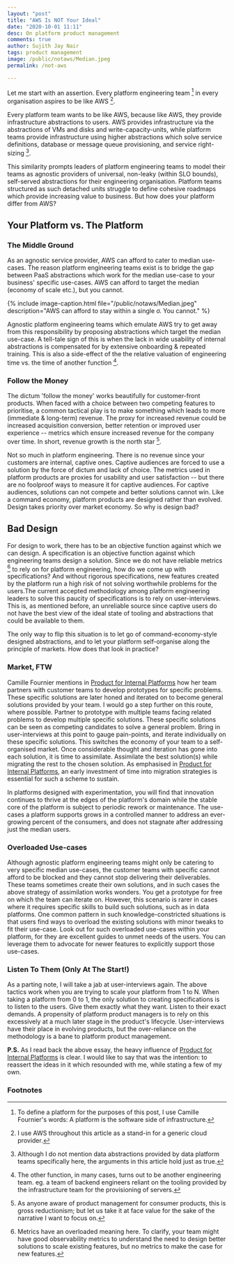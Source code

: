 ```yaml
---
layout: "post"
title: "AWS Is NOT Your Ideal"
date: "2020-10-01 11:11"
desc: On platform product management
comments: true
author: Sujith Jay Nair
tags: product management
image: /public/notaws/Median.jpeg
permalink: /not-aws

---
```

Let me start with an assertion. Every platform engineering team [^1] in every organisation aspires to be like AWS [^2].

Every platform team wants to be like AWS, because like AWS, they provide infrastructure abstractions to users. AWS provides infrastructure via the abstractions of VMs and disks and write-capacity-units, while platform teams provide infrastructure using higher abstractions which solve service definitions, database or message queue provisioning, and service right-sizing [^3].


This similarity prompts leaders of platform engineering teams to model their teams as agnostic providers of universal, non-leaky (within SLO bounds), self-served abstractions for their engineering organisation. Platform teams structured as such detached units struggle to define cohesive roadmaps which provide increasing value to business. But how does your platform differ from AWS?

## Your Platform vs. The Platform

### The Middle Ground
As an agnostic service provider, AWS can afford to cater to median use-cases. The reason platform engineering teams exist is to bridge the gap between PaaS abstractions which work for the median use-case to your business' specific use-cases. AWS can afford to target the median (economy of scale etc.), but you cannot.

{% include image-caption.html file="/public/notaws/Median.jpeg" description="AWS can afford to stay within a single σ. You cannot." %}

Agnostic platform engineering teams which emulate AWS try to get away from this responsibility by proposing abstractions which target the median use-case. A tell-tale sign of this is when the lack in wide usability of internal abstractions is compensated for by extensive onboarding & repeated training. This is also a side-effect of the the relative valuation of engineering time vs. the time of another function [^4].

### Follow the Money
The dictum 'follow the money' works beautifully for customer-front products. When faced with a choice between two competing features to prioritise, a common tactical play is to make something which leads to more (immediate & long-term) revenue. The proxy for increased revenue could be increased acquisition conversion, better retention or improved user experience -- metrics which ensure increased revenue for the company over time. In short, revenue growth is the north star [^5].

Not so much in platform engineering. There is no revenue since your customers are internal, captive ones. Captive audiences are forced to use a solution by the force of dictum and lack of choice. The metrics used in platform products are proxies for usability and user satisfaction -- but there are no foolproof ways to measure it for captive audiences. For captive audiences, solutions can not compete and better solutions cannot win. Like a command economy, platform products are designed rather than evolved. Design takes priority over market economy. So why is design bad?

## Bad Design
For design to work, there has to be an objective function against which we can design. A specification is an objective function against which engineering teams design a solution. Since we do not have reliable metrics [^6] to rely on for platform engineering, how do we come up with specifications? And without rigorous specifications, new features created by the platform run a high risk of not solving worthwhile problems for the users.The current accepted methodology among platform engineering leaders to solve this paucity of specifications is to rely on user-interviews. This is, as mentioned before, an unreliable source since captive users do not have the best view of the ideal state of tooling and abstractions that could be available to them.

The only way to flip this situation is to let go of command-economy-style designed abstractions, and to let your platform self-organise along the principle of markets. How does that look in practice?

### Market, FTW
Camille Fournier mentions in [Product for Internal Platforms](https://medium.com/@skamille/product-for-internal-platforms-9205c3a08142) how her team partners with customer teams to develop prototypes for specific problems. These specific solutions are later honed and iterated on to become general solutions provided by your team. I would go a step further on this route, where possible. Partner to prototype with multiple teams facing related problems to develop multiple specific solutions. These specific solutions can be seen as competing candidates to solve a general problem. Bring in user-interviews at this point to gauge pain-points, and iterate individually on these specific solutions. This switches the economy of your team to a self-organised market. Once considerable thought and iteration has gone into each solution, it is time to assimilate. Assimilate the best solution(s) while migrating the rest to the chosen solution. As emphasised in [Product for Internal Platforms](https://medium.com/@skamille/product-for-internal-platforms-9205c3a08142), an early investment of time into migration strategies is essential for such a scheme to sustain.

In platforms designed with experimentation, you will find that innovation continues to thrive at the edges of the platform's domain while the stable core of the platform is subject to periodic rework or maintenance. The use-cases a platform supports grows in a controlled manner to address an ever-growing percent of the consumers, and does not stagnate after addressing just the median users.

### Overloaded Use-cases
Although agnostic platform engineering teams might only be catering to very specific median use-cases, the customer teams with specific cannot afford to be blocked and they cannot stop delivering their deliverables. These teams sometimes create their own solutions, and in such cases the above strategy of assimilation works wonders. You get a prototype for free on which the team can iterate on. However, this scenario is rarer in cases where it requires specific skills to build such solutions, such as in data platforms. One common pattern in such knowledge-constricted situations is that users find ways to overload the existing solutions with minor tweaks to fit their use-case. Look out for such overloaded use-cases within your platform, for they are excellent guides to unmet needs of the users. You can leverage them to advocate for newer features to explicitly support those use-cases.

### Listen To Them (Only At The Start!)
As a parting note, I will take a jab at user-interviews again. The above tactics work when you are trying to scale your platform from 1 to N. When taking a platform from 0 to 1, the only solution to creating specifications is to listen to the users. Give them exactly what they want. Listen to their exact demands. A propensity of platform product managers is to rely on this excessively at a much later stage in the product's lifecycle. User-interviews have their place in evolving products, but the over-reliance on the methodology is a bane to platform product management.

**P.S.** As I read back the above essay, the heavy influence of [Product for Internal Platforms](https://medium.com/@skamille/product-for-internal-platforms-9205c3a08142) is clear. I would like to say that was the intention: to reassert the ideas in it which resounded with me, while stating a few of my own.




### Footnotes
[^1]: To define a platform for the purposes of this post, I use Camille Fournier's words: A platform is the software side of infrastructure.
[^2]: I use AWS throughout this article as a stand-in for a generic cloud provider.
[^3]: Although I do not mention data abstractions provided by data platform teams specifically here, the arguments in this article hold just as true.
[^4]: The other function, in many cases, turns out to be another engineering team. eg. a team of backend engineers reliant on the tooling provided by the infrastructure team for the provisioning of servers.
[^5]: As anyone aware of product management for consumer products, this is gross reductionism; but let us take it at face value for the sake of the narrative I want to focus on.
[^6]: Metrics have an overloaded meaning here. To clarify, your team might have good observability metrics to understand the need to design better solutions to scale existing features, but no metrics to make the case for new features.
